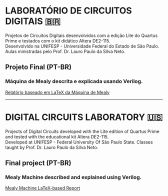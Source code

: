 # LABORATÓRIO DE CIRCUITOS DIGITAIS 🇧🇷  

Projetos de Circuitos Digitais desenvolvidos com a edição Lite do Quartus Prime e testados com o kit didático Altera DE2-115.  
Desenvolvido na UNIFESP - Universidade Federal do Estado de São Paulo.  
Aulas ministradas pelo Prof. Dr. Lauro Paulo da Silva Neto.  

## Projeto Final (PT-BR)  
### Máquina de Mealy descrita e explicada usando Verilog.  
[Relatório baseado em LaTeX da Máquina de Mealy](https://github.com/parisi18/LabCD/files/14461017/Mealy_Machine___LAB_CD.pdf)  

------------------------------------------------

# DIGITAL CIRCUITS LABORATORY 🇺🇸 

Projects of Digital Circuits developed with the Lite edition of Quartus Prime and tested with the educational kit Altera DE2-115.  
Developed at UNIFESP - Federal University Of São Paulo State. 
Classes taught by Prof. Dr. Lauro Paulo da Silva Neto.  

## Final project (PT-BR)  
### Mealy Machine described and explained using Verilog.  
[Mealy Machine LaTeX-based Report](https://github.com/parisi18/LabCD/files/14461017/Mealy_Machine___LAB_CD.pdf)  
